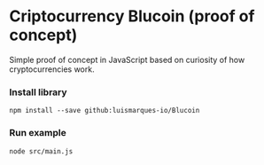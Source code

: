 # Criptocurrency Blucoin (proof of concept)
Simple proof of concept in JavaScript based on curiosity of how cryptocurrencies work.

### Install library
```
npm install --save github:luismarques-io/Blucoin
```

### Run example
```
node src/main.js
```
